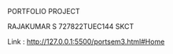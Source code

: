 PORTFOLIO PROJECT 

RAJAKUMAR S
727822TUEC144
SKCT

Link : http://127.0.0.1:5500/portsem3.html#Home
